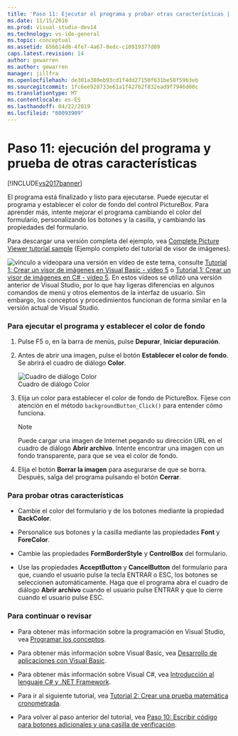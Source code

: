 ```yaml
---
title: 'Paso 11: Ejecutar el programa y probar otras características | Documentos de Microsoft'
ms.date: 11/15/2016
ms.prod: visual-studio-dev14
ms.technology: vs-ide-general
ms.topic: conceptual
ms.assetid: 656614d0-4fe7-4a67-8edc-c10919377d09
caps.latest.revision: 14
author: gewarren
ms.author: gewarren
manager: jillfra
ms.openlocfilehash: de301a380eb93cd1f4dd27150f631be58f59b3eb
ms.sourcegitcommit: 1fc6ee928733e61a1f42782f832ead9f7946d00c
ms.translationtype: MT
ms.contentlocale: es-ES
ms.lasthandoff: 04/22/2019
ms.locfileid: "60093909"
---
```

# <a name="step-11-run-your-program-and-try-other-features"></a>Paso 11: ejecución del programa y prueba de otras características
[!INCLUDE[vs2017banner](../includes/vs2017banner.md)]

El programa está finalizado y listo para ejecutarse. Puede ejecutar el programa y establecer el color de fondo del control PictureBox. Para aprender más, intente mejorar el programa cambiando el color del formulario, personalizando los botones y la casilla, y cambiando las propiedades del formulario.  
  
 Para descargar una versión completa del ejemplo, vea [Complete Picture Viewer tutorial sample](http://code.msdn.microsoft.com/Complete-Picture-Viewer-7d91d3a8) (Ejemplo completo del tutorial de visor de imágenes).  
  
 ![vínculo a vídeo](../data-tools/media/playvideo.gif "PlayVideo")para una versión en vídeo de este tema, consulte [Tutorial 1: Crear un visor de imágenes en Visual Basic - vídeo 5](http://go.microsoft.com/fwlink/?LinkId=205216) o [Tutorial 1: Crear un visor de imágenes en C# - vídeo 5](http://go.microsoft.com/fwlink/?LinkId=205206). En estos vídeos se utilizó una versión anterior de Visual Studio, por lo que hay ligeras diferencias en algunos comandos de menú y otros elementos de la interfaz de usuario. Sin embargo, los conceptos y procedimientos funcionan de forma similar en la versión actual de Visual Studio.  
  
### <a name="to-run-your-program-and-set-the-background-color"></a>Para ejecutar el programa y establecer el color de fondo  
  
1. Pulse F5 o, en la barra de menús, pulse **Depurar**, **Iniciar depuración**.  
  
2. Antes de abrir una imagen, pulse el botón **Establecer el color de fondo**. Se abrirá el cuadro de diálogo **Color**.  
  
     ![Cuadro de diálogo Color](../ide/media/express-colordialog.png "Express_ColorDialog")  
Cuadro de diálogo Color  
  
3. Elija un color para establecer el color de fondo de PictureBox. Fíjese con atención en el método `backgroundButton_Click()` para entender cómo funciona.  
  
    > [!NOTE]
    >  Puede cargar una imagen de Internet pegando su dirección URL en el cuadro de diálogo **Abrir archivo**. Intente encontrar una imagen con un fondo transparente, para que se vea el color de fondo.  
  
4. Elija el botón **Borrar la imagen** para asegurarse de que se borra. Después, salga del programa pulsando el botón **Cerrar**.  
  
### <a name="to-try-other-features"></a>Para probar otras características  
  
- Cambie el color del formulario y de los botones mediante la propiedad **BackColor**.  
  
- Personalice sus botones y la casilla mediante las propiedades **Font** y **ForeColor**.  
  
- Cambie las propiedades **FormBorderStyle** y **ControlBox** del formulario.  
  
- Use las propiedades **AcceptButton** y **CancelButton** del formulario para que, cuando el usuario pulse la tecla ENTRAR o ESC, los botones se seleccionen automáticamente. Haga que el programa abra el cuadro de diálogo **Abrir archivo** cuando el usuario pulse ENTRAR y que lo cierre cuando el usuario pulse ESC.  
  
### <a name="to-continue-or-review"></a>Para continuar o revisar  
  
- Para obtener más información sobre la programación en Visual Studio, vea [Programar los conceptos](http://msdn.microsoft.com/library/65c12cca-af4f-4017-886e-2dbc00a189d6).  
  
- Para obtener más información sobre Visual Basic, vea [Desarrollo de aplicaciones con Visual Basic](http://msdn.microsoft.com/library/1e1c0c81-6d95-4167-a98b-44b1efb6d25f).  
  
- Para obtener más información sobre Visual C#, vea [Introducción al lenguaje C# y .NET Framework](http://msdn.microsoft.com/library/0a2dff4e-cd84-42ff-8141-e89889b24081).  
  
- Para ir al siguiente tutorial, vea [Tutorial 2: Crear una prueba matemática cronometrada](../ide/tutorial-2-create-a-timed-math-quiz.md).  
  
- Para volver al paso anterior del tutorial, vea [Paso 10: Escribir código para botones adicionales y una casilla de verificación](../ide/step-10-write-code-for-additional-buttons-and-a-check-box.md).
